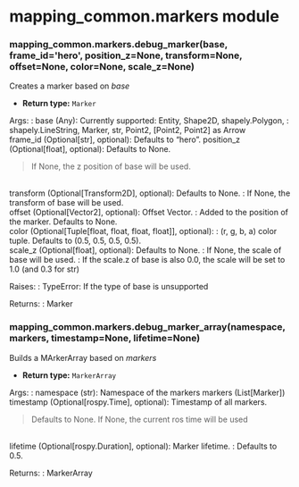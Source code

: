 # mapping_common.markers module

<a id="mapping_common.markers.debug_marker"></a>

### mapping_common.markers.debug_marker(base, frame_id='hero', position_z=None, transform=None, offset=None, color=None, scale_z=None)

Creates a marker based on *base*

* **Return type:**
  `Marker`

Args:
: base (Any): Currently supported: Entity, Shape2D, shapely.Polygon,
  : shapely.LineString, Marker, str, Point2, [Point2, Point2] as Arrow
  <br/>
  frame_id (Optional[str], optional): Defaults to “hero”.
  position_z (Optional[float], optional): Defaults to None.
  <br/>
  > If None, the z position of base will be used.
  <br/>
  transform (Optional[Transform2D], optional): Defaults to None.
  : If None, the transform of base will be used.
  <br/>
  offset (Optional[Vector2], optional): Offset Vector.
  : Added to the position of the marker. Defaults to None.
  <br/>
  color (Optional[Tuple[float, float, float, float]], optional):
  : (r, g, b, a) color tuple. Defaults to (0.5, 0.5, 0.5, 0.5).
  <br/>
  scale_z (Optional[float], optional): Defaults to None.
  : If None, the scale of base will be used.
    : If the scale.z of base is also 0.0,
      the scale will be set to 1.0 (and 0.3 for str)

Raises:
: TypeError: If the type of base is unsupported

Returns:
: Marker

<a id="mapping_common.markers.debug_marker_array"></a>

### mapping_common.markers.debug_marker_array(namespace, markers, timestamp=None, lifetime=None)

Builds a MArkerArray based on *markers*

* **Return type:**
  `MarkerArray`

Args:
: namespace (str): Namespace of the markers
  markers (List[Marker])
  timestamp (Optional[rospy.Time], optional): Timestamp of all markers.
  <br/>
  > Defaults to None. If None, the current ros time will be used
  <br/>
  lifetime (Optional[rospy.Duration], optional): Marker lifetime.
  : Defaults to 0.5.

Returns:
: MarkerArray
